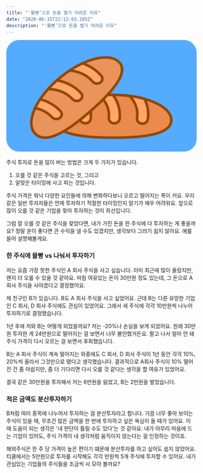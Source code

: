 ```yaml
---
title: "'몰빵’으로 돈을 벌기 어려운 이유"
date: "2020-06-15T22:12:03.285Z"
description: "'몰빵’으로 돈을 벌기 어려운 이유"
---
```



![bread](./breadThumb.png)

주식 투자로 돈을 많이 버는 방법은 크게 두 가지가 있습니다.

1. 오를 것 같은 주식을 고르는 것, 그리고
2. 알맞은 타이밍에 사고 파는 것입니다.

주식 가격은 워낙 다양한 요인들에 의해 변화하다보니 오르고 떨어지는 폭이 커요. 우리 같은 일반 투자자들은 언제 투자하기 적절한 타이밍인지 알기가 매우 어려워요. 앞으로 많이 오를 것 같은 기업을 찾아 투자하는 것이 최선입니다.

그럼 잘 오를 것 같은 주식을 찾았다면, 내가 가진 돈을 한 주식에 다 투자하는 게 좋을까요? 정말 운이 좋다면 큰 수익을 낼 수도 있겠지만, 생각보다 그러기 쉽지 않아요. 예를 들어 설명해볼게요. 

### 한 주식에 몰빵 vs 나눠서 투자하기

저는 요즘 가장 핫한 주식인 A 회사 주식을 사고 싶습니다. 이미 최근에 많이 올랐지만, 왠지 더 오를 수 있을 것 같아요. 마침 여유있는 돈이 30만원 정도 있는데, 그 돈으로 A 회사 주식을 사야겠다고 결정했어요.

제 친구인 B가 있습니다. B도 A 회사 주식을 사고 싶었어요. 근데 B는 다른 유망한 기업인 C 회사, D 회사 주식에도 관심이 있었어요. 그래서 세 주식에 각각 10만원씩 나누어 투자하기로 결정했습니다.

1년 후에 저와 B는 어떻게 되었을까요? 저는 -20%나 손실을 보게 되었어요. 원래 30만원 투자한 게 24만원으로 떨어지는 걸 보면서 너무 불안했거든요. 팔고 나서 얼마 안 돼 주식 가격이 다시 오르는 걸 보면서 후회했습니다.

B는 A 회사 주식이 계속 떨어지는 와중에도 C 회사, D 회사 주식이 1년 동안 각각 10%, 20%씩 올라서 그것만으로 됐다고 생각했습니다. 결과적으로 A회사 주식이 10% 떨어진 건 좀 아쉽지만, 좀 더 기다리면 다시 오를 것 같다는 생각을 할 여유가 있었어요.

결국 같은 30만원을 투자해서 저는 6만원을 잃었고, B는 2만원을 벌었습니다.

### 적은 금액도 분산투자하기

B처럼 여러 종목에 나누어서 투자하는 걸 분산투자라고 합니다. 가끔 너무 좋아 보이는 주식이 있을 때, 무조건 많은 금액을 한 번에 투자하고 싶은 욕심이 들 때가 있어요. 이 때 도움이 되는 생각은 '내 판단이 틀릴 수도 있다'는 것 같아요. 내가 아무리 마음에 드는 기업이 있어도, 주식 가격이 내 생각처럼 움직이지 않는다는 걸 인정하는 것이죠.

해외주식은 한 주 당 가격이 높은 편이기 떄문에 분산투자를 하고 싶어도 쉽지 않았어요. 티클에서는 5만원으로 투자를 시작해도 각각 만원씩 5개 주식에 투자할 수 있어요. 내가 관심있는 기업들의 주식들을 조금씩 사 모아 볼까요?

